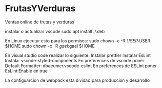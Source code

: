 # FrutasYVerduras

Ventas online de frutas y verduras

instalar o actualizar vscode
sudo apt install ./<file>.deb

En Linux ejecutar esto para los permisos:
sudo chown -c -R $USER:$USER \$HOME
sudo chown -c -R $gael:$gael \$HOME

En visual studio code realizar lo siguiente:
Instalar prettier
Instalar EsLint
Instalar vscode-styled-components
En preferences de vscode poner Default Formatter: dbaeumer.vscode-eslint
En preferences de ESLint poner EsLint:Enable en true

La configuarcion de webpack esta dividad para produccion y desarrollo
